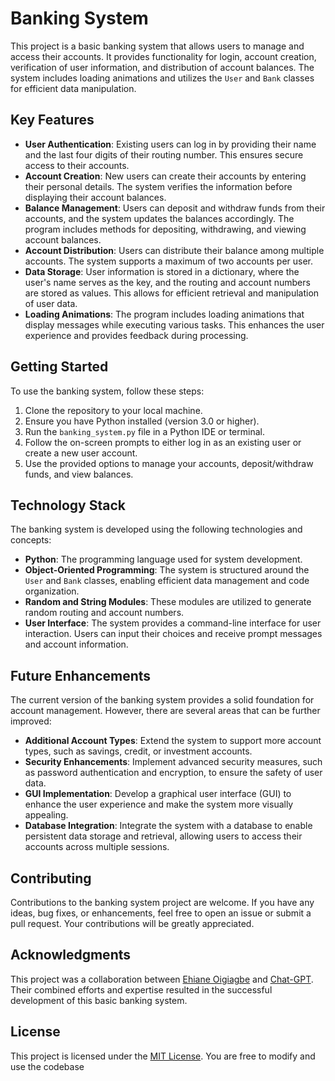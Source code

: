 # Banking System

This project is a basic banking system that allows users to manage and access their accounts. It provides functionality for login, account creation, verification of user information, and distribution of account balances. The system includes loading animations and utilizes the `User` and `Bank` classes for efficient data manipulation.

## Key Features

- **User Authentication**: Existing users can log in by providing their name and the last four digits of their routing number. This ensures secure access to their accounts.
- **Account Creation**: New users can create their accounts by entering their personal details. The system verifies the information before displaying their account balances.
- **Balance Management**: Users can deposit and withdraw funds from their accounts, and the system updates the balances accordingly. The program includes methods for depositing, withdrawing, and viewing account balances.
- **Account Distribution**: Users can distribute their balance among multiple accounts. The system supports a maximum of two accounts per user.
- **Data Storage**: User information is stored in a dictionary, where the user's name serves as the key, and the routing and account numbers are stored as values. This allows for efficient retrieval and manipulation of user data.
- **Loading Animations**: The program includes loading animations that display messages while executing various tasks. This enhances the user experience and provides feedback during processing.

## Getting Started

To use the banking system, follow these steps:

1. Clone the repository to your local machine.
2. Ensure you have Python installed (version 3.0 or higher).
3. Run the `banking_system.py` file in a Python IDE or terminal.
4. Follow the on-screen prompts to either log in as an existing user or create a new user account.
5. Use the provided options to manage your accounts, deposit/withdraw funds, and view balances.

## Technology Stack

The banking system is developed using the following technologies and concepts:

- **Python**: The programming language used for system development.
- **Object-Oriented Programming**: The system is structured around the `User` and `Bank` classes, enabling efficient data management and code organization.
- **Random and String Modules**: These modules are utilized to generate random routing and account numbers.
- **User Interface**: The system provides a command-line interface for user interaction. Users can input their choices and receive prompt messages and account information.

## Future Enhancements

The current version of the banking system provides a solid foundation for account management. However, there are several areas that can be further improved:

- **Additional Account Types**: Extend the system to support more account types, such as savings, credit, or investment accounts.
- **Security Enhancements**: Implement advanced security measures, such as password authentication and encryption, to ensure the safety of user data.
- **GUI Implementation**: Develop a graphical user interface (GUI) to enhance the user experience and make the system more visually appealing.
- **Database Integration**: Integrate the system with a database to enable persistent data storage and retrieval, allowing users to access their accounts across multiple sessions.

## Contributing

Contributions to the banking system project are welcome. If you have any ideas, bug fixes, or enhancements, feel free to open an issue or submit a pull request. Your contributions will be greatly appreciated.

## Acknowledgments

This project was a collaboration between [Ehiane Oigiagbe](https://github.com/ehiane) and [Chat-GPT](https://chat.openai.com/). Their combined efforts and expertise resulted in the successful development of this basic banking system.

## License

This project is licensed under the [MIT License](LICENSE). You are free to modify and use the codebase

